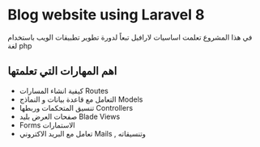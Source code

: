 # Blog website using Laravel 8
 في هذا المشروع تعلمت اساسيات لارافيل تبعاً لدورة تطوير تطبيقات الويب باستخدام لغة php
 
 ## اهم المهارات التي تعلمتها
 - كيفية انشاء المسارات Routes
 - التعامل مع قاعدة بيانات و النماذج Models 
 - تنسيق المتحكمات وربطها Controllers
 - صفحات العرض بليد Blade Views
 - Forms الاستمارات 
 - تعامل مع البريد الاكتروني Mails , وتنسيقاته
 
